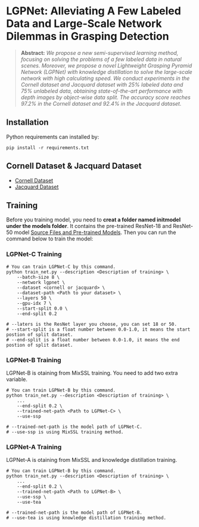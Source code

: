 # LGPNet: Alleviating A Few Labeled Data and Large-Scale Network Dilemmas in Grasping Detection

> **Abstract:** *We propose a new semi-supervised learning method, focusing on solving the problems of a few labeled data in natural scenes. Moreover, we propose a novel Lightweight Grasping Pyramid Network (LGPNet) with knowledge distillation to solve the large-scale network with high calculating speed. We conduct experiments in the Cornell dataset and Jacquard dataset with 25% labeled data and 75% unlabeled data, obtaining state-of-the-art performance with depth images by object-wise data split. The accuracy score reaches 97.2% in the Cornell dataset and 92.4% in the Jacquard dataset.*


## Installation
Python requirements can installed by:
```shell
pip install -r requirements.txt
```

## Cornell Dataset & Jacquard Dataset
- [Cornell Dataset](https://www.kaggle.com/oneoneliu/cornell-grasp)
- [Jacquard Dataset](https://jacquard.liris.cnrs.fr/)

## Training
Before you training model, you need to **creat a folder named initmodel under the models folder**. It contains the pre-trained ResNet-18 and ResNet-50 model [Source Files and Pre-trained Models](https://github.com/TianheWu/LGPNet/releases/tag/Version-1). Then you can run the command below to train the model:

### LGPNet-C Training
```shell
# You can train LGPNet-C by this command.
python train_net.py --description <Description of training> \
    --batch-size 8 \
    --network lgpnet \
    --dataset <cornell or jacquard> \
    --dataset-path <Path to your dataset> \
    --layers 50 \
    --gpu-idx 7 \
    --start-split 0.0 \
    --end-split 0.2 

# --laters is the ResNet layer you choose, you can set 18 or 50.
# --start-split is a float number between 0.0-1.0, it means the start postion of split dataset.
# --end-split is a float number between 0.0-1.0, it means the end postion of split dataset.
```
### LGPNet-B Training
LGPNet-B is otaining from MixSSL training. You need to add two extra variable.
```shell
# You can train LGPNet-B by this command.
python train_net.py --description <Description of training> \
    ...
    --end-split 0.2 \
    --trained-net-path <Path to LGPNet-C> \
    --use-ssp 

# --trained-net-path is the model path of LGPNet-C.
# --use-ssp is using MixSSL training method.
```

### LGPNet-A Training
LGPNet-A is otaining from MixSSL and knowledge distillation training.
```shell
# You can train LGPNet-B by this command.
python train_net.py --description <Description of training> \
    ...
    --end-split 0.2 \
    --trained-net-path <Path to LGPNet-B> \
    --use-ssp \
    --use-tea

# --trained-net-path is the model path of LGPNet-B.
# --use-tea is using knowledge distillation training method.
```

